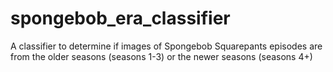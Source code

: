 # spongebob_era_classifier

A classifier to determine if images of Spongebob Squarepants episodes are from the older seasons (seasons 1-3) or the newer seasons (seasons 4+)
